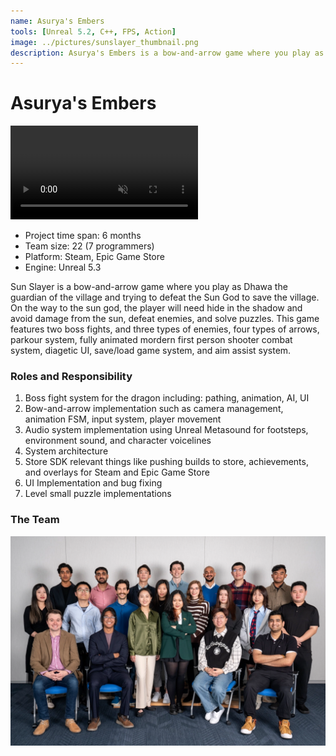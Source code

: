 ```yaml
---
name: Asurya's Embers
tools: [Unreal 5.2, C++, FPS, Action]
image: ../pictures/sunslayer_thumbnail.png
description: Asurya's Embers is a bow-and-arrow game where you play as Dhawa the guardian of the village and trying to defeat the Sun God to save the village.
---
```


# Asurya's Embers

<video autoplay controls loop muted>
	<source src="../videos/sunslayer_trailer.mp4" type="video/mp4">
    Your browser does not support HTML5 video.
</video>

- Project time span: 6 months
- Team size: 22 (7 programmers)
- Platform: Steam, Epic Game Store
- Engine: Unreal 5.3

Sun Slayer is a bow-and-arrow game where you play as Dhawa the guardian of the village and trying to defeat the Sun God to save the village. On the way to the sun god, the player will need hide in the shadow and avoid damage from the sun, defeat enemies, and solve puzzles. This game features two boss fights, and three types of enemies, four types of arrows, parkour system, fully animated mordern first person shooter combat system, diagetic UI, save/load game system, and aim assist system. 

### Roles and Responsibility

1. Boss fight system for the dragon including: pathing, animation, AI, UI
2. Bow-and-arrow implementation such as camera management, animation FSM, input system, player movement
3. Audio system implementation using Unreal Metasound for footsteps, environment sound, and character voicelines
4. System architecture 
5. Store SDK relevant things like pushing builds to store, achievements, and overlays for Steam and Epic Game Store
6. UI Implementation and bug fixing
7. Level small puzzle implementations

### The Team

![Seafeud Programmers](../pictures/sunslayer_family.webp)